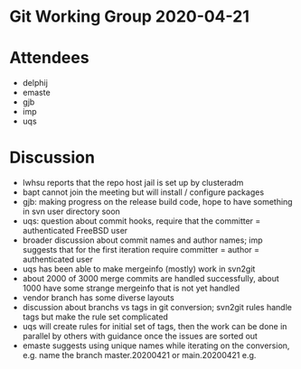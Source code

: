 # Git Working Group 2020-04-21

# Attendees
- delphij
- emaste
- gjb
- imp
- uqs

# Discussion
- lwhsu reports that the repo host jail is set up by clusteradm
- bapt cannot join the meeting but will install / configure packages
- gjb: making progress on the release build code, hope to have something in
  svn user directory soon
- uqs: question about commit hooks, require that the committer = authenticated
  FreeBSD user
- broader discussion about commit names and author names; imp suggests that
  for the first iteration require committer = author = authenticated user
- uqs has been able to make mergeinfo (mostly) work in svn2git
- about 2000 of 3000 merge commits are handled successfully, about 1000
  have some strange mergeinfo that is not yet handled
- vendor branch has some diverse layouts
- discussion about branchs vs tags in git conversion; svn2git rules handle
  tags but make the rule set complicated
- uqs will create rules for initial set of tags, then the work can be done
  in parallel by others with guidance once the issues are sorted out
- emaste suggests using unique names while iterating on the conversion,
  e.g. name the branch master.20200421 or main.20200421 e.g.
